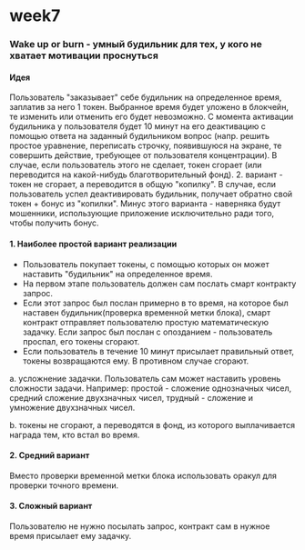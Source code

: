 # week7


### Wake up or burn - умный будильник для тех, у кого не хватает мотивации проснуться 
#### Идея
Пользователь "заказывает" себе будильник на определенное время, заплатив за него 1 токен. 
Выбранное время будет уложено в блокчейн, те изменить или отменить его будет невозможно. 
С момента активации будильника у пользователя будет 10 минут на его деактивацию с помощью ответа на заданный будильником вопрос 
(напр. решить простое уравнение, переписать строчку, появившуюся на экране, те совершить действие, требующее от пользователя концентрации).
В случае, если пользователь этого не сделает, токен сгорает (или переводится на какой-нибудь благотворительный фонд).
2. вариант - токен не сгорает, а переводится в общую "копилку". В случае, если  пользователь успел деактивировать будильник,
получает обратно свой токен + бонус из "копилки". Минус этого варианта - наверняка будут мошенники,
использующие приложение исключительно ради того, чтобы получить бонус.

#### 1. Наиболее простой вариант реализации
 - Пользователь покупает токены, с помощью которых он может наставить "будильник" на определенное время. 
 - На первом этапе пользователь должен сам послать смарт контракту запрос.
 - Если этот запрос был послан примерно в то время, на которое был наставен будильник(проверка временной метки блока),
смарт контракт отправляет пользователю простую математическую задачку. Если запрос был послан с опозданием - пользователь проспал, его токены сгорают.
 - Если пользователь в течение 10 минут присылает правильный ответ, токены возвращаются ему. В противном случае сгорают.

a. усложнение задачки. Пользователь сам может наставить уровень сложности задачи.
Например: 
простой - сложение однозначных чисел,
средний сложение двухзначных чисел,
трудный - сложение и умножение двухзначных чисел.

b. токены не сгорают, а переводятся в фонд, из которого выплачивается награда тем, кто встал во время.

#### 2. Средний вариант
Вместо проверки временной метки блока использовать оракул для проверки точного времени. 

#### 3. Сложный вариант
Пользователю не нужно посылать запрос, контракт сам в нужное время присылает ему задачку.
